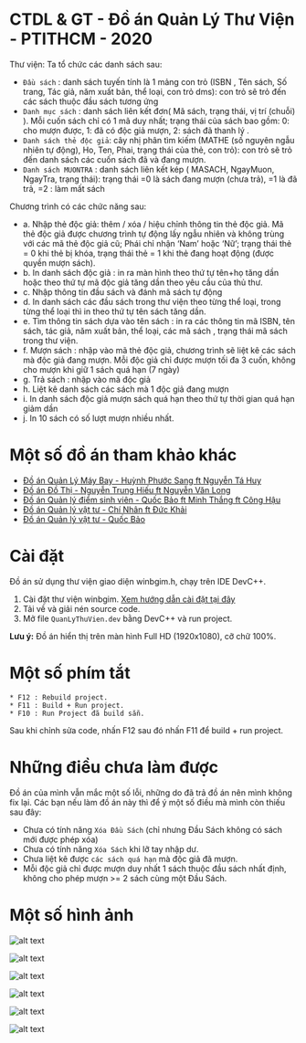 # CTDL & GT - Đồ án Quản Lý Thư Viện - PTITHCM - 2020
Thư viện: Ta tổ chức các danh sách sau: 
- `Đầu sách` : danh sách tuyến tính là 1 mảng con trỏ (ISBN , Tên sách, Số trang, Tác giả, năm xuất bản, thể loại, con trỏ dms): con trỏ sẽ trỏ đến các sách thuộc đầu sách tương ứng
- `Danh mục sách` : danh sách liên kết đơn( Mã sách,  trạng thái, vị trí (chuỗi)  ). Mỗi cuốn sách chỉ có 1 mã duy nhất; trạng thái của sách bao gồm: 0: cho mượn được, 1: đã có độc giả mượn, 2: sách đã thanh lý . 
- `Danh sách thẻ độc giả`: cây nhị phân tìm kiếm (MATHE (số nguyên ngẫu nhiên tự động), Ho, Ten,  Phai, trạng thái của thẻ, con trỏ): con trỏ sẽ trỏ đến danh sách các cuốn sách đã và đang mượn.
- `Danh sách MUONTRA` : danh sách liên kết kép ( MASACH,  NgayMuon, NgayTra, trạng thái): trạng thái =0 là sách đang mượn (chưa trả), =1 là đã trả, =2 : làm mất sách 

Chương trình có các chức năng sau: 
* a. Nhập thẻ độc giả: thêm / xóa / hiệu chỉnh thông tin thẻ độc giả. Mã thẻ độc giả được chương trình tự động lấy ngẫu nhiên và không trùng với các mã thẻ độc giả cũ; Phái chỉ nhận ‘Nam’ hoặc ‘Nữ’; trạng thái thẻ = 0 khi thẻ bị khóa, trạng thái thẻ = 1 khi thẻ  đang hoạt động (được quyền mượn sách). 
* b. In danh sách độc giả : in ra màn hình theo thứ tự tên+họ tăng dần hoặc theo thứ tự mã độc giả tăng dần theo yêu cầu của thủ thư.
* c. Nhập thông tin đầu sách và đánh mã sách tự động
* d. In danh sách các đầu sách trong thư viện theo từng thể loại, trong từng thể loại thì in theo thứ tự tên sách tăng dần.
* e. Tìm thông tin sách dựa vào tên sách : in ra các thông tin mã ISBN, tên sách, tác giả, năm xuất bản, thể loại, các mã sách , trạng thái mã sách trong thư viện.
* f. Mượn sách : nhập vào mã thẻ độc giả, chương trình sẽ liệt kê các sách mà độc giả đang mượn. Mỗi độc giả chỉ được mượn tối đa 3 cuốn, không cho mượn khi giữ 1 sách quá hạn (7 ngày)
* g. Trả sách : nhập vào mã độc giả
* h. Liệt kê danh sách các sách mà 1 độc giả đang mượn
* i. In danh sách độc giả mượn sách quá hạn theo thứ tự thời gian quá hạn giảm dần
* j. In 10 sách có số lượt mượn nhiều nhất.

# Một số đồ án tham khảo khác
* [Đồ án Quản Lý Máy Bay - Huỳnh Phước Sang ft Nguyễn Tá Huy](https://github.com/huynhphuocsang/Quan-li-may-bay)
* [Đồ án Đồ Thị - Nguyễn Trung Hiếu ft Nguyễn Văn Long](https://github.com/monarchzz/CTDL_Graph)
* [Đồ án Quản lý điểm sinh viên - Quốc Bảo ft Minh Thắng ft Công Hậu](https://github.com/mccor2000/QuanLiDiemSV)
* [Đồ án Quản lý vật tư - Chí Nhân ft Đức Khải](https://github.com/Minato1803/Materials-Management)
* [Đồ án Quản lý vật tư - Quốc Bảo](https://drive.google.com/drive/folders/1FdtlS5Qyv0iQ4uU6Z9hs5Jvw78W2JWBG)

# Cài đặt
Đồ án sử dụng thư viện giao diện winbgim.h, chạy trên IDE DevC++.
1. Cài đặt thư viện winbgim. [Xem hướng dẫn cài đặt tại đây](https://cachhoc.net/2013/10/03/cc-do-hoa-trong-dev-c/)
2. Tải về và giải nén source code.
3. Mở file `QuanLyThuVien.dev` bằng DevC++ và run project.

**Lưu ý:** Đồ án hiển thị trên màn hình Full HD (1920x1080), cỡ chữ 100%.

# Một số phím tắt 
```
* F12 : Rebuild project.
* F11 : Build + Run project.
* F10 : Run Project đã build sẵn.
```
Sau khi chỉnh sửa code, nhấn F12 sau đó nhấn F11 để build + run project.

# Những điều chưa làm được
Đồ án của mình vẫn mắc một số lỗi, những do đã trả đồ án nên mình không fix lại. Các bạn nếu làm đồ án này thì để ý một số điều mà mình còn thiếu sau đây:
* Chưa có tính năng `Xóa Đầu Sách` (chỉ nhưng Đầu Sách không có sách mới được phép xóa)
* Chưa có tính năng `Xóa Sách` khi lỡ tay nhập dư.
* Chưa liệt kê được `các sách quá hạn` mà độc giả đã mượn.
* Mỗi độc giả chỉ được mượn duy nhất 1 sách thuộc đầu sách nhất định, không cho phép mượn >= 2 sách cùng một Đầu Sách.

# Một số hình ảnh
![alt text](https://github.com/VinhVIP/Quan_Ly_Thu_Vien/blob/master/pictures/dausach.png "Đầu sách")

![alt text](https://github.com/VinhVIP/Quan_Ly_Thu_Vien/blob/master/pictures/sach.png "Sách")

![alt text](https://github.com/VinhVIP/Quan_Ly_Thu_Vien/blob/master/pictures/docgia.png "Độc giả")

![alt text](https://github.com/VinhVIP/Quan_Ly_Thu_Vien/blob/master/pictures/ms.png "Mượn sách")

![alt text](https://github.com/VinhVIP/Quan_Ly_Thu_Vien/blob/master/pictures/top.png "Top 10 Đầu sách")

![alt text](https://github.com/VinhVIP/Quan_Ly_Thu_Vien/blob/master/pictures/info.png "Tác giả")
